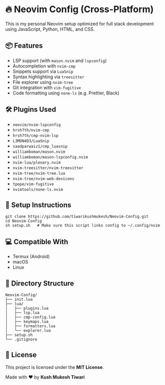 <!DOCTYPE html>
<html lang="en">
<head>
  <meta charset="UTF-8" />
  <meta name="viewport" content="width=device-width, initial-scale=1.0"/>
</head>
<body>
  <h1>🔥 Neovim Config (Cross-Platform)</h1>
  <p>This is my personal Neovim setup optimized for full stack development using JavaScript, Python, HTML, and CSS.</p>

  <h2>📦 Features</h2>
  <ul>
    <li>LSP support (with <code>mason.nvim</code> and <code>lspconfig</code>)</li>
    <li>Autocompletion with <code>nvim-cmp</code></li>
    <li>Snippets support via <code>LuaSnip</code></li>
    <li>Syntax highlighting via <code>treesitter</code></li>
    <li>File explorer using <code>nvim-tree</code></li>
    <li>Git integration with <code>vim-fugitive</code></li>
    <li>Code formatting using <code>none-ls</code> (e.g. Prettier, Black)</li>
  </ul>

  <h2>🛠️ Plugins Used</h2>
  <ul>
    <li><code>neovim/nvim-lspconfig</code></li>
    <li><code>hrsh7th/nvim-cmp</code></li>
    <li><code>hrsh7th/cmp-nvim-lsp</code></li>
    <li><code>L3MON4D3/LuaSnip</code></li>
    <li><code>saadparwaiz1/cmp_luasnip</code></li>
    <li><code>williamboman/mason.nvim</code></li>
    <li><code>williamboman/mason-lspconfig.nvim</code></li>
    <li><code>nvim-lua/plenary.nvim</code></li>
    <li><code>nvim-treesitter/nvim-treesitter</code></li>
    <li><code>nvim-tree/nvim-tree.lua</code></li>
    <li><code>nvim-tree/nvim-web-devicons</code></li>
    <li><code>tpope/vim-fugitive</code></li>
    <li><code>nvimtools/none-ls.nvim</code></li>
  </ul>

  <h2>🚀 Setup Instructions</h2>
  <pre><code>git clone https://github.com/tiwarikushmukesh/Neovim-Config.git
cd Neovim-Config
sh setup.sh   # Make sure this script links config to ~/.config/nvim
</code></pre>

  <h2>💻 Compatible With</h2>
  <ul>
    <li>Termux (Android)</li>
    <li>macOS</li>
    <li>Linux</li>
  </ul>

  <h2>📁 Directory Structure</h2>
  <pre><code>Neovim-Config/
├── init.lua
├── lua/
│   ├── plugins.lua
│   ├── lsp.lua
│   ├── cmp-config.lua
│   ├── keymaps.lua
│   ├── formatters.lua
│   └── explorer.lua
├── setup.sh
└── .gitignore
</code></pre>

  <h2>📄 License</h2>
  <p>This project is licensed under the <strong>MIT License</strong>.</p>

  <p>Made with ❤️ by <strong>Kush Mukesh Tiwari</strong></p>
</body>
</html>
